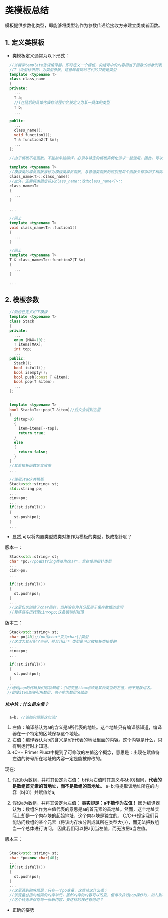 # 类模板总结

模板提供参数化类型，即能够将类型名作为参数传递给接收方来建立类或者函数。

## 1. 定义类模板

- 类模板定义通常为以下形式：

```C++
  //关键字template告诉编译器，即将定义一个模板，尖括号中的内容相当于函数的参数列表
  //T（泛型标识符）为类型参数，这意味着赋给它们的只能是类型
  template <typename T>
  class class_name
  {
  private:
    ...
    T a;
    //T在随后的具体化操作过程中会被定义为某一具体的类型
    T b;
    ...

  public:
    ...
    class_name();
    void function1();
    T & function2(T &m);
    ...
  };

  //由于模板不是函数，不能被单独编译，必须与特定的模板实例化请求一起使用。因此，可以将所有的模板信息放到一个头文件中。
  
  template <typename T>
  //模板类的成员函数被称为模板类成员函数，与普通类函数的区别是每个函数头都添加了相同的模板声明
  class_name<T>::class_name()
  //此外，还需将类限定符从class_name::改为class_name<T>::
  class_name<T>
  {
    ...
  }

  ...

  //同上
  template <typename T>
  void class_name<T>::fuction1()
  {
    ...
  }

  //同上
  template <typename T>
  T & class_name<T>::function2(T &m)
  {
    ...
  }

  ...

```

## 2. 模板参数

```c++
  //假设已定义如下模板
  template <typename T>
  class Stack
  {
  private:
    ...
    enum {MAX=10};
    T items[MAX];
    int top;
    ...
  public:
    Stack();
    bool isfull();
    bool isempty();
    bool push(const T &item);
    bool pop(T &item);
    ...
  };

  ...
  template <typename T>
  bool Stack<T>::pop(T &item)//后文会提到这里
  {
    if(top>0)
    {
      item=items[--top];
      return true;
    }
    else
    {
      return false;
    }
  }
  //其余模板函数定义省略
  ...

  //使用Stack类模板
  Stack<std::string> st;
  std::string po;
  ...
  cin>>po;
  ...
  if(!st.isfull())
  {
    st.push(po);
  }
  ...
```

- 显然,可以将内置类型或类对象作为模板的类型，换成指针呢？
  
版本一：

```C++
  Stack<std::string> st;
  char *po;//po由string类变为char*，意在使用指针类型
  ...
  cin>>po;
  ...

  if(!st.isfull())
  {
    st.push(po);
  }
  ...
  //这里仅仅创建了char指针，但并没有为其分配用于保存数据的空间
  //程序将在运行至cin>>po;这条语句时崩溃
```

版本二：

```C++
  Stack<std::string> st;
  char po[40];//po由char*变为char[]类型
  //这次为其分配了空间，并且char* 类型是可以被模板类接受的
  ...
  cin>>po;
  ...

  if(!st.isfull())
  {
    st.push(po);
  }
  ...
 //通过pop的代码我们可以知道：引用变量item必须是某种类型的左值，而不是数组名。
 //即使item能够引用数组，也不能为数组名赋值
```

##### 坑中坑：什么是左值？

```C++
  a=b; //该如何理解这句话?
```

  1. 左值：编译器认为a的含义是a所代表的地址。这个地址只有编译器知道，编译器在一个特定的区域保存这个地址。
  2. 右值：编译器认为b的含义是b所代表的地址里面的内容。这个内容是什么，只有到运行时才知道。
  3. 《C++ Primer Plus》中提到了可修改的左值这个概念，意思是：出现在赋值符左边的符号所在地址的内容一定是能被修改的。

  现在:
  1. 假设b为数组，并将其设定为右值：
  b作为右值时其意义与&b[0]相同，**代表的是数组首元素的首地址，而不是数组的首地址。**
  a=b;将提取该地址所在的内容（b[0]）并赋值给a;

  2. 假设a为数组，并将其设定为左值：
  **事实却是：a不能作为左值！** 
  因为编译器认为：数组名作为左值代表的意思是a的首元素的首地址。然而，这个地址实际上却是一个内存块的起始地址，这个内存块是独立的。
  C/C++规定我们只能访问数组的某个元素（将该内存块分割成其所在类型大小），而无法把数组当一个总体进行访问。
  因此我们可以把a[i]当左值，而无法把a当左值。

版本三：

```C++
  
  Stack<std::string> st;
  char *po=new char[40];
  ...
  if(!st.isfull())
  {
    st.push(po);
  }
  ...
  //这里遇到的麻烦是：只有一个po变量，这意味这什么呢？
  //该变量总指向相同的内存单元，虽然内存的内容可以改变，但每次执行pop操作时，加入到栈中的地址是不变的！弹出操作亦然。
  //这个栈无法保存每一份新内容，要这样的栈还有何用？

```

- 正确的姿势

